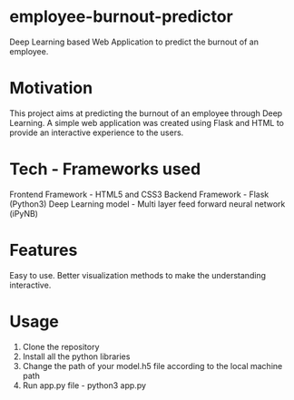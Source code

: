 # employee-burnout-predictor
Deep Learning based Web Application to predict the burnout of an employee.

# Motivation
This project aims at predicting the burnout of an employee through Deep Learning. A simple web application was created using Flask and HTML to provide an interactive experience to the users. 

# Tech - Frameworks used
Frontend Framework - HTML5 and CSS3
Backend Framework - Flask (Python3)
Deep Learning model - Multi layer feed forward neural network (iPyNB)

# Features
Easy to use. 
Better visualization methods to make the understanding interactive.

# Usage
1. Clone the repository
2. Install all the python libraries
3. Change the path of your model.h5 file according to the local machine path
4. Run app.py file - python3 app.py
